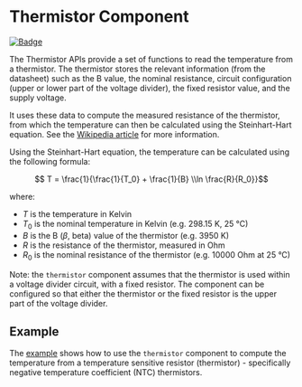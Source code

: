 # Thermistor Component

[![Badge](https://components.espressif.com/components/espp/thermistor/badge.svg)](https://components.espressif.com/components/espp/thermistor)

The Thermistor APIs provide a set of functions to read the temperature from a
thermistor. The thermistor stores the relevant information (from the datasheet)
such as the B value, the nominal resistance, circuit configuration (upper or
lower part of the voltage divider), the fixed resistor value, and the supply
voltage.

It uses these data to compute the measured resistance of the thermistor, from
which the temperature can then be calculated using the Steinhart-Hart equation.
See the [Wikipedia
article](https://en.wikipedia.org/wiki/Steinhart%E2%80%93Hart_equation) for more
information.

Using the Steinhart-Hart equation, the temperature can be calculated using the
following formula:

```math
    T = \frac{1}{\frac{1}{T_0} + \frac{1}{B} \\ln \frac{R}{R_0}}
```

where:

- $T$ is the temperature in Kelvin
- $T_0$ is the nominal temperature in Kelvin (e.g. 298.15 K, 25 °C)
- $B$ is the B ($\beta$, beta) value of the thermistor (e.g. 3950 K)
- $R$ is the resistance of the thermistor, measured in Ohm
- $R_0$ is the nominal resistance of the thermistor (e.g. 10000 Ohm at 25 °C)

Note: the `thermistor` component assumes that the thermistor is used within a
voltage divider circuit, with a fixed resistor. The component can be configured
so that either the thermistor or the fixed resistor is the upper part of the
voltage divider.

## Example

The [example](./example) shows how to use the `thermistor` component to compute
the temperature from a temperature sensitive resistor (thermistor) -
specifically negative temperature coefficient (NTC) thermistors.
